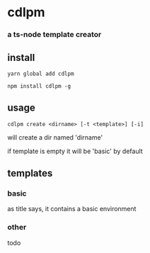 # cdlpm
### a ts-node template creator

## install

```shell
yarn global add cdlpm
```

```shell
npm install cdlpm -g
```
## usage
```shell
cdlpm create <dirname> [-t <template>] [-i]
```
will create a dir named 'dirname'

if template is empty it will be 'basic'
by default

## templates
### basic
as title says,
it contains a basic environment

### other
todo
